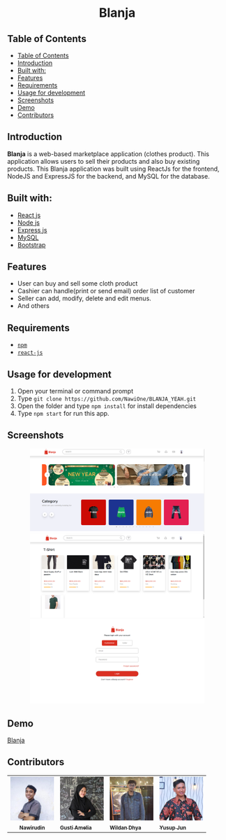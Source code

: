 <h1 align="center">Blanja</h1>

## Table of Contents

- [Table of Contents](#table-of-contents)
- [Introduction](#introduction)
- [Built with:](#built-with)
- [Features](#features)
- [Requirements](#requirements)
- [Usage for development](#usage-for-development)
- [Screenshots](#screenshots)
- [Demo](#demo)
- [Contributors](#contributors)

## Introduction
<b>Blanja</b> is a web-based marketplace application (clothes product). This application allows users to sell their products and also buy existing products. This Blanja application was built using ReactJs for the frontend, NodeJS and ExpressJS for the backend, and MySQL for the database.

## Built with:
- [React js](https://reactjs.org/)
- [Node js](https://nodejs.org/en/)
- [Express js](https://expressjs.com/)
- [MySQL](https://www.mysql.com/)
- [Bootstrap](https://getbootstrap.com/)

## Features
* User can buy and sell some cloth product
* Cashier can handle(print or send email) order list of customer
* Seller can add, modify, delete and edit menus.
* And others

## Requirements
* [`npm`](https://www.npmjs.com/get-npm)
* [`react-js`](https://reactjs.org/)


## Usage for development
1. Open your terminal or command prompt
2. Type `git clone https://github.com/NawiOne/BLANJA_YEAH.git`
3. Open the folder and type `npm install` for install dependencies
4. Type `npm start` for run this app.

## Screenshots
<div align="center">
    <img width="400" src="./src/assets/image/blanja/home.png"> 
    <img width="400" src="./src/assets/image/blanja/catgeory.png">
    <img width="400" src="./src/assets/image/blanja/login.png">
</div>

## Demo
[Blanja](2.91.11.189:8080/)

## Contributors
<center>
  <table>
    <tr>
      <td align="center">
        <a href="https://github.com/NawiOne">
          <img width="100" src="./src/assets/image/contributors/saya.jpg"><br/>
          <sub><b>Nawirudin</b></sub>
        </a>
      </td>
      <td>
        <a href="https://github.com/GustiAmelia">
          <img width="100" src="./src/assets/image/contributors/amel.jpg"><br/>
          <sub><b>Gusti Amelia</b></sub>
        </a>
      </td>
      <td>
        <a href="https://github.com/wildandhya">
          <img width="100" src="./src/assets/image/contributors/wildan.jpg"><br/>
          <sub><b>Wildan Dhya</b></sub>
        </a>
      </td>
      <td>
        <a href="https://github.com/YusupJunaedi">
            <img width="100" src="./src/assets/image/contributors/ucup.jpg"><br/>
            <sub><b>Yusup Jun</b></sub>
        </a>
      </td>
  </table>
</center>